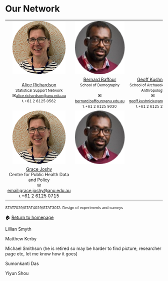 # Our Network

<table cellpadding="0" cellspacing="0" border="0">
 <tr>
    <td style="text-align: center; vertical-align: middle;"><img src="assets/images/Alice.png" alt="Alice"
             width = "170" 
             height = "170"></td>
    <td style="text-align: center; vertical-align: middle;"><img src="assets/images/Bernard.png" alt="Bernard"
             width = "170" 
             height = "170"></td>
 </tr>
 <tr>
    <td style="text-align: center; vertical-align: middle;"><div><a href="https://services.anu.edu.au/business-units/dean-higher-degree-research/statistical-support-network/associate-professor-alice">Alice Richardson</a></div><div><small>Statistical Support Network</small></div><div><span>&#9993;</span><a href="alice.richardson@anu.edu.au"><small>alice.richardson@anu.edu.au</small></a></div><div><span>&#128222;</span><small> +61 2 6125 0562</small></div></td>
    <td style="text-align: center; vertical-align: middle;"><div><a href="https://demography.cass.anu.edu.au/people/dr-bernard-baffour">Bernard Baffour</a></div><div><small>School of Demography      </small></div><br><div><span>&#9993;</span><a href="bernard.baffour@anu.edu.au"><small>bernard.baffour@anu.edu.au</small></a></div><div><span>&#128222;</span><small> +61 2 6125 9030</small></div></td>
  <td style="text-align: center; vertical-align: middle;"><div><a href="https://researchers.anu.edu.au/researchers/kushnick-gc">Geoff Kushnick</a></div><div><small>School of Archaeology and Anthropology</small></div><div><span>&#9993;</span><a href="geoff.kushnick@anu.edu.au"><small>geoff.kushnick@anu.edu.au</small></a></div><div><span>&#128222;</span><small> +61 2 6125 2271</small></div></td>
 </tr>
 
 <tr>
    <td style="text-align: center; vertical-align: middle;"><img src="assets/images/Alice.png" alt="Alice"
             width = "170" 
             height = "170"></td>
    <td style="text-align: center; vertical-align: middle;"><img src="assets/images/Bernard.png" alt="Bernard"
             width = "170" 
             height = "170"></td>
 </tr>
 <tr>
  <td style="text-align: center; vertical-align: middle;"><div><a href="https://nceph.anu.edu.au/people/academics/associate-professor-grace-joshy">Grace Joshy</a></div><div>Centre for Public Health Data and Policy</div><div><span>&#9993;</span> <a href="email:grace.joshy@anu.edu.au">email:grace.joshy@anu.edu.au</a></div><div><span>&#128222;</span> +61 2 6125 0715</div></td>
 </tr>
 
</table>


<small>STAT7029/STAT4029/STAT3012: Design of experiments and surveys</small>



<span>&#127968;</span> <a href="https://anustatsupportonline.github.io/">Return to homepage</a>

Lillian Smyth

Matthew Kerby

Michael Smithson (he is retired so may be harder to find picture, researcher page etc, let me know how it goes)

Sumonkanti Das

Yiyun Shou









